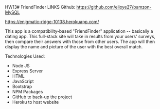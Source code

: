 HW13# FriendFinder
LINKS
Github: https://github.com/elioye27/bamzon-MySQL

https://enigmatic-ridge-10138.herokuapp.com/

This app is a compatibility-based "FriendFinder" application -- basically a dating app. This full-stack site will take in results from your users' surveys, then compare their answers with those from other users. The app will then display the name and picture of the user with the best overall match. 

Technologies Used:

* Node JS
* Express Server
* HTML
* JavaScript
* Bootstrap
* NPM Packages 
* GitHub to back-up the project
* Heroku to host website





